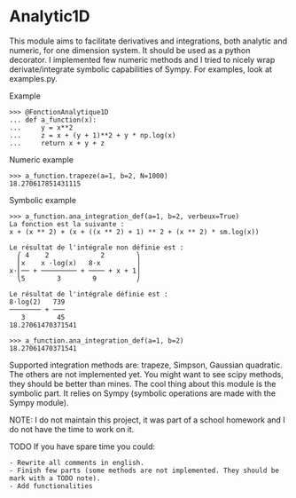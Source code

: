 # Analytic1D

This module aims to facilitate derivatives and integrations, both analytic and numeric, for one dimension system. It should be used as a python decorator. I implemented few numeric methods and I tried to nicely wrap derivate/integrate symbolic capabilities of Sympy. For examples, look at examples.py.


Example


    >>> @FonctionAnalytique1D
    ... def a_function(x):
    ...     y = x**2
    ...     z = x + (y + 1)**2 + y * np.log(x)
    ...     return x + y + z


Numeric example


    >>> a_function.trapeze(a=1, b=2, N=1000)
    18.270617851431115


Symbolic example


    >>> a_function.ana_integration_def(a=1, b=2, verbeux=True)
    La fonction est la suivante :
    x + (x ** 2) + (x + ((x ** 2) + 1) ** 2 + (x ** 2) * sm.log(x))

    Le résultat de l'intégrale non définie est :
      ⎛ 4    2             2        ⎞
      ⎜x    x ⋅log(x)   8⋅x         ⎟
    x⋅⎜── + ───────── + ──── + x + 1⎟
      ⎝5        3        9          ⎠

    Le résultat de l'intégrale définie est :
    8⋅log(2)   739
    ──────── + ───
       3        45
    18.27061470371541

    >>> a_function.ana_integration_def(a=1, b=2)
    18.27061470371541


Supported integration methods are: trapeze, Simpson, Gaussian quadratic. The others are not implemented yet. You might want to see scipy methods, they should be better than mines. The cool thing about this module is the symbolic part. It relies on Sympy (symbolic operations are made with the Sympy module).

NOTE: I do not maintain this project, it was part of a school homework and I do not have the time to work on it.


TODO If you have spare time you could:

    - Rewrite all comments in english.
    - Finish few parts (some methods are not implemented. They should be mark with a TODO note).
    - Add functionalities


